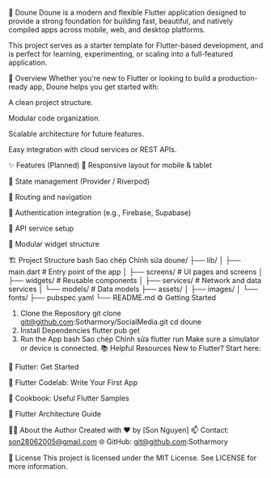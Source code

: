 📱 Doune
Doune is a modern and flexible Flutter application designed to provide a strong foundation for building fast, beautiful, and natively compiled apps across mobile, web, and desktop platforms.

This project serves as a starter template for Flutter-based development, and is perfect for learning, experimenting, or scaling into a full-featured application.

🚀 Overview
Whether you're new to Flutter or looking to build a production-ready app, Doune helps you get started with:

A clean project structure.

Modular code organization.

Scalable architecture for future features.

Easy integration with cloud services or REST APIs.

✨ Features (Planned)
🔹 Responsive layout for mobile & tablet

🔹 State management (Provider / Riverpod)

🔹 Routing and navigation

🔹 Authentication integration (e.g., Firebase, Supabase)

🔹 API service setup

🔹 Modular widget structure

🏗️ Project Structure
bash
Sao chép
Chỉnh sửa
doune/
├── lib/
│   ├── main.dart           # Entry point of the app
│   ├── screens/            # UI pages and screens
│   ├── widgets/            # Reusable components
│   ├── services/           # Network and data services
│   └── models/             # Data models
├── assets/
│   ├── images/
│   └── fonts/
├── pubspec.yaml
└── README.md
⚙️ Getting Started
1. Clone the Repository
git clone git@github.com:Sotharmory/SocialMedia.git
cd doune
2. Install Dependencies
flutter pub get
3. Run the App
bash
Sao chép
Chỉnh sửa
flutter run
Make sure a simulator or device is connected.
📚 Helpful Resources
New to Flutter? Start here:

📘 Flutter: Get Started

🧪 Flutter Codelab: Write Your First App

🍳 Cookbook: Useful Flutter Samples

🧱 Flutter Architecture Guide

🧑‍💻 About the Author
Created with ❤️ by [Son Nguyen]
📫 Contact: son28062005@gmail.com
🌐 GitHub: git@github.com:Sotharmory

📄 License
This project is licensed under the MIT License. See LICENSE for more information.

